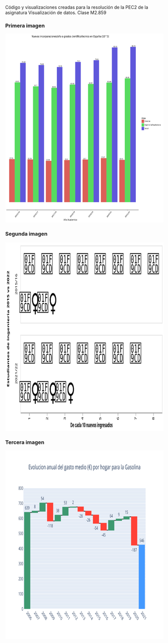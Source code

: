 Código y visualizaciones creadas para la resolución de la PEC2 de la asignatura Visualización de datos. Clase M2.859

### Primera imagen
<p align="center">
  <img width="850" height="600" src="./BarplotEx1.svg">
</p>


### Segunda imagen

<p align="center">
  <img width="850" height="600" src="./UnitChartEx2.svg">
</p>


### Tercera imagen

<p align="center">
  <img width="850" height="600" src="./WaterFallEx3.svg">
</p>
